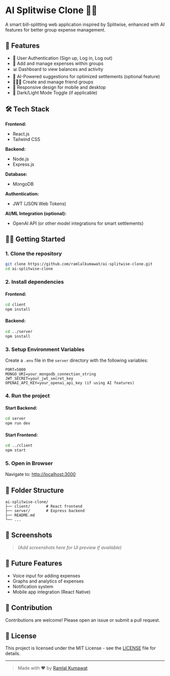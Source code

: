
# AI Splitwise Clone 💸🤖

A smart bill-splitting web application inspired by Splitwise, enhanced with AI features for better group expense management.

## 🚀 Features

- 🔐 User Authentication (Sign up, Log in, Log out)
- 🧾 Add and manage expenses within groups
- 📊 Dashboard to view balances and activity
- 🤖 AI-Powered suggestions for optimized settlements (optional feature)
- 🧑‍🤝‍🧑 Create and manage friend groups
- 📱 Responsive design for mobile and desktop
- 🌙 Dark/Light Mode Toggle (if applicable)

## 🛠️ Tech Stack

**Frontend:**
- React.js
- Tailwind CSS

**Backend:**
- Node.js
- Express.js

**Database:**
- MongoDB

**Authentication:**
- JWT (JSON Web Tokens)

**AI/ML Integration (optional):**
- OpenAI API (or other model integrations for smart settlements)

## 🧑‍💻 Getting Started

### 1. Clone the repository

```bash
git clone https://github.com/ramlalkumawat/ai-splitwise-clone.git
cd ai-splitwise-clone
````

### 2. Install dependencies

#### Frontend:

```bash
cd client
npm install
```

#### Backend:

```bash
cd ../server
npm install
```

### 3. Setup Environment Variables

Create a `.env` file in the `server` directory with the following variables:

```env
PORT=5000
MONGO_URI=your_mongodb_connection_string
JWT_SECRET=your_jwt_secret_key
OPENAI_API_KEY=your_openai_api_key (if using AI features)
```

### 4. Run the project

#### Start Backend:

```bash
cd server
npm run dev
```

#### Start Frontend:

```bash
cd ../client
npm start
```

### 5. Open in Browser

Navigate to: [http://localhost:3000](http://localhost:3000)

## 📂 Folder Structure

```
ai-splitwise-clone/
├── client/       # React frontend
├── server/       # Express backend
├── README.md
└── ...
```

## 📸 Screenshots

> *(Add screenshots here for UI preview if available)*

## 🧠 Future Features

* Voice input for adding expenses
* Graphs and analytics of expenses
* Notification system
* Mobile app integration (React Native)

## 🙌 Contribution

Contributions are welcome! Please open an issue or submit a pull request.

## 📄 License

This project is licensed under the MIT License - see the [LICENSE](LICENSE) file for details.

---

> Made with ❤️ by [Ramlal Kumawat](https://github.com/ramlalkumawat)

```

